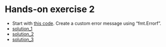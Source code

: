 # Hands-on exercise 2

* Start with [this code](https://play.golang.org/p/9a1IAWy5E6). Create a custom error message using “fmt.Errorf”.
* [solution_1](https://play.golang.org/p/HugU4HJEEO)
* [solution_2](https://play.golang.org/p/NII-lmGasj)
* [solution_3](https://play.golang.org/p/Vo5kIoR-sG)
